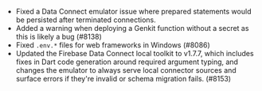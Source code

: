 - Fixed a Data Connect emulator issue where prepared statements would be persisted after terminated connections.
- Added a warning when deploying a Genkit function without a secret as this is likely a bug (#8138)
- Fixed `.env.*` files for web frameworks in Windows (#8086)
- Updated the Firebase Data Connect local toolkit to v1.7.7, which includes fixes in Dart code generation around required argument typing, and changes the emulator to always serve local connector sources and surface errors if they're invalid or schema migration fails. (#8153)

